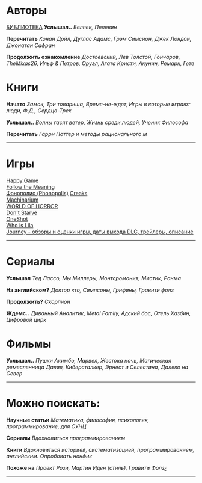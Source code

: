 # Авторы
[БИБЛИОТЕКА](https://openlibrary.org)
**Услышал..**
*Беляев, Пелевин*

**Перечитать**
*Конан Дойл, Дуглас Адамс, Грэм Симсион, Джек Лондон, Джонатан Сафран*

**Продолжить ознакомление**
*Достоевский, Лев Толстой, Гончаров, TheMixas26, Ильф & Петров, Оруэл, Агата Кристи, Акунин, Ремарк, Гете*

# Книги
**Начато**
*Замок, Три товарища, Время-не-ждет, Игры в которые играют люди, Ф.Д., Сердца-Трех*

**Услышал..**
*Волны гасят ветер, Жизнь среди людей, Ученик Философа*

**Перечитать**
*Гарри Поттер и методы рационального м*

---
# Игры
[Happy Game](https://store.steampowered.com/app/1206060/Happy_Game/)  
[Follow the Meaning](https://store.steampowered.com/app/2720280/Follow_the_meaning/)  
[Фонополис (Phonopolis)](https://store.steampowered.com/app/1206070/Phonopolis/) 
[Creaks](https://store.steampowered.com/app/956030/Creaks/)  
[Machinarium](https://store.steampowered.com/app/40700/Machinarium/)  
[WORLD OF HORROR](https://store.steampowered.com/app/913740/WORLD_OF_HORROR/)  
[Don't Starve](https://store.steampowered.com/app/219740/Dont_Starve/)  
[OneShot](https://store.steampowered.com/app/420530/OneShot/)  
[Who is Lila](https://store.steampowered.com/app/1083830/Who_is_Lila/)  
[Journey - обзоры и оценки игры, даты выхода DLC, трейлеры, описание](https://www.igromania.ru/game/9888/Journey.html)

---
# Сериалы
**Услышал**
*Тед Лассо, Мы Миллеры, Монтсромания, Мистик, Ранма*

**На английском?**
*Доктор кто, Симпсоны, Грифины, Гравити фолз*

**Продолжить?**
*Скорпион*

**Ждемс..**
*Диванный Аналитик, Metal Family, Адский бос, Отель Хазбин, Цифровой цирк*

# Фильмы
**Услышал..**
*Пушки Акимбо, Марвел, Жестока ночь, Магическая ремесленница Далия, Киберсталкер, Эрнест и Селестина, Далеко на Север*

---
# Можно поискать:
**Научные статьи**
*Математика, философия, психология, программирование, для СУНЦ*


**Сериалы**
*Вдохновиться программированием*


**Книги**
*Вдохновиться историей, систематизацией, программированием, английским.*
*Опробовать нонфик*

**Похоже на**
*Проект Рози, Мартин Иден (стиль), Гравити Фолз¿*

---
